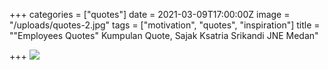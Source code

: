 +++
categories = ["quotes"]
date = 2021-03-09T17:00:00Z
image = "/uploads/quotes-2.jpg"
tags = ["motivation", "quotes", "inspiration"]
title = "\"Employees Quotes\" Kumpulan Quote, Sajak Ksatria Srikandi JNE Medan"

+++
![](/uploads/_pada-dasarnya-manusia-tidak-perlu-menjelaskan-siapa-dirinya-seperti-matahari-kepada-bumi-yg-tidak-pernah-menjelaskan-siapa-dia-dan-apa-fungsinya-cukup-memberi-sedikit-kehangatan-dan-cahaya-maka-bumi-tau-bahwa-dia-3.jpg)